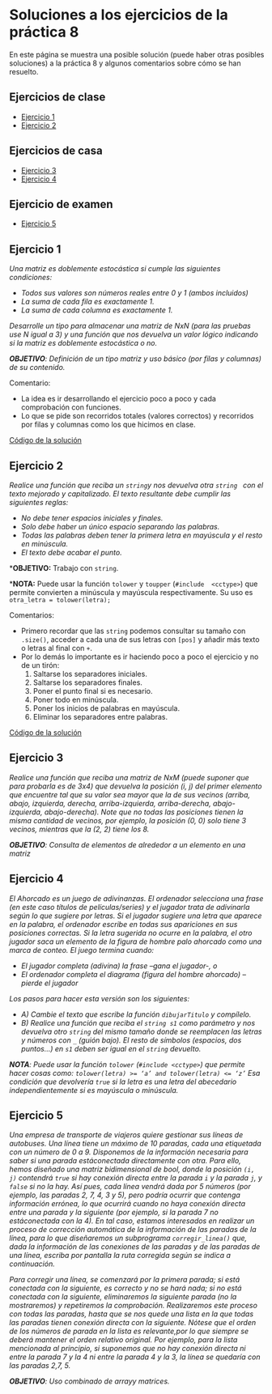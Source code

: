 # Soluciones a los ejercicios de la práctica 8

En este página se muestra una posible solución (puede haber otras posibles soluciones) a la práctica 8 y algunos comentarios sobre cómo se han resuelto.

## Ejercicios de clase

* [Ejercicio 1](#ejercicio-1)
* [Ejercicio 2](#ejercicio-2)

## Ejercicios de casa

* [Ejercicio 3](#ejercicio-3)
* [Ejercicio 4](#ejercicio-4)

## Ejercicio de examen

* [Ejercicio 5](#ejercicio-5)

## Ejercicio 1

*Una matriz es doblemente estocástica si cumple las siguientes condiciones:*

* *Todos sus valores son números reales entre 0 y 1 (ambos incluidos)*
* *La suma de cada fila es exactamente 1.*
* *La suma de cada columna es exactamente 1.*

*Desarrolle un tipo para almacenar una matriz de NxN (para las pruebas use N igual a 3) y una función que nos devuelva un valor lógico indicando si la matriz es doblemente estocástica o no.*

***OBJETIVO**: Definición de un tipo matriz y uso básico (por filas y columnas) de su contenido.*

Comentario:
* La idea es ir desarrollando el ejercicio poco a poco y cada comprobación con funciones.
* Lo que se pide son recorridos totales (valores correctos) y recorridos por filas y columnas como los que hicimos en clase.

[Código de la solución](p8/p8e1.cpp)

## Ejercicio 2

*Realice  una  función  que  reciba  un `string`y  nos  devuelva  otra `string ` con  el texto mejorado y capitalizado. El texto resultante debe cumplir las siguientes reglas:*
* *No debe tener espacios iniciales y finales.*
* *Solo debe haber un único espacio separando las palabras.*
* *Todas las palabras deben tener la primera letra en mayúscula y el resto en minúscula.*
* *El texto debe acabar el punto.*

***OBJETIVO:** Trabajo con `string`.

***NOTA:**  Puede  usar  la  función `tolower` y `toupper` (`#include  <cctype>`)  que  permite convierten  a  minúscula  y mayúscula respectivamente. Su uso es `otra_letra = tolower(letra);`

Comentarios:
* Primero recordar que las `string` podemos consultar su tamaño con `.size()`, acceder a cada una de sus letras con `[pos]` y añadir más texto o letras al final con `+`.
* Por lo demás lo importante es ir haciendo poco a poco el ejercicio y no de un tirón:
  1. Saltarse los separadores iniciales.
  2. Saltarse los separadores finales.
  3. Poner el punto final si es necesario.
  4. Poner todo en minúscula.
  5. Poner los inicios de palabras en mayúscula.
  6. Eliminar los separadores entre palabras.
  

[Código de la solución](p8/p8e2.cpp)

## Ejercicio 3
*Realice una función que reciba una matriz de NxM (puede suponer que para probarla es de 3x4) que devuelva la posición (i, j) del primer elemento que encuentre tal que su valor sea mayor que la de sus vecinos (arriba, abajo, izquierda, derecha, arriba-izquierda, arriba-derecha, abajo-izquierda, abajo-derecha). Note que no todas las posiciones tienen la misma cantidad de vecinos, por ejemplo, la posición (0, 0) solo tiene 3 vecinos, mientras que la (2, 2) tiene los 8.* 

***OBJETIVO**: Consulta de elementos de alrededor a un elemento en una matriz*

## Ejercicio 4
*El Ahorcado  es  un juego  de adivinanzas. El  ordenador  selecciona  una  frase  (en  este caso títulos de películas/series) y el jugador trata de adivinarla según lo que sugiere por letras. Si el jugador sugiere una letra  que  aparece  en  la  palabra,  el  ordenador  escribe  en  todas  sus  apariciones  en  sus  posiciones  correctas.  Si  la  letra sugerida no ocurre en la palabra, el otro jugador saca un elemento de la figura de hombre palo ahorcado como una marca de conteo. El juego termina cuando:*

* *El jugador completa (adivina) la frase –gana el jugador-, o*
* *El ordenador completa el diagrama (figura del hombre ahorcado) –pierde el jugador*

*Los pasos para hacer esta versión son los siguientes:*
* *A) Cambie el texto que escribe la función `dibujarTitulo` y compílelo.* 
* *B) Realice una función que reciba el `string s1` como parámetro y nos devuelva otro `string` del mismo tamaño donde se reemplacen las letras y números con `_` (guión bajo). El resto de símbolos (espacios, dos puntos...) en `s1` deben ser igual en el `string` devuelto.*

***NOTA**: Puede usar la función `tolower` (`#include <cctype>`) que permite hacer cosas como: `tolower(letra) >= ‘a’ and tolower(letra) <= ‘z’` Esa condición que devolvería `true` si la letra es una letra del abecedario independientemente si es mayúscula o minúscula.*

## Ejercicio 5
*Una  empresa  de  transporte  de  viajeros  quiere  gestionar  sus  líneas  de autobuses. Una línea tiene un máximo de 10 paradas, cada una etiquetada con un número de 0 a 9. Disponemos de la información necesaria para saber si una parada estáconectada directamente con otra.  Para ello, hemos diseñado una matriz bidimensional de bool, donde la posición `(i, j)` contendrá `true` si hay conexión directa entre la parada `i` y la parada `j`, y `false` si no la hay. Así pues, cada línea vendrá dada por 5 números (por ejemplo, las paradas 2, 7, 4, 3 y 5), pero podría ocurrir que contenga información errónea, lo que ocurrirá cuando no haya conexión directa entre una parada y la  siguiente  (por  ejemplo,  si  la  parada  7  no  estáconectada  con  la  4).  En  tal caso,  estamos  interesados  en  realizar  un proceso de corrección automática de la información de las paradas de la línea, para lo que diseñaremos un subprograma `corregir_linea()` que, dada la información de las conexiones de las paradas y de las paradas de una línea, escriba por pantalla la ruta corregida según se indica a continuación.*

*Para corregir una línea, se comenzará por la primera parada; si está conectada con la siguiente, es correcto y no se hará nada;  si  no  está  conectada  con  la  siguiente,  eliminaremos  la  siguiente  parada (no  la  mostraremos) y  repetiremos  la comprobación.  Realizaremos  este  proceso  con  todas  las  paradas,  hasta  que se  nos  quede  una  lista  en  la  que  todas  las paradas tienen conexión directa con la siguiente. Nótese que el orden de los números de parada en la lista es relevante,por lo que siempre se deberá mantener el orden relativo original. Por ejemplo, para la lista mencionada al principio, si suponemos que no hay conexión directa ni entre la parada 7 y la 4 ni entre la parada 4 y la 3, la línea se quedaría con las paradas 2,7, 5.*

***OBJETIVO**: Uso combinado de arrayy matrices.*
